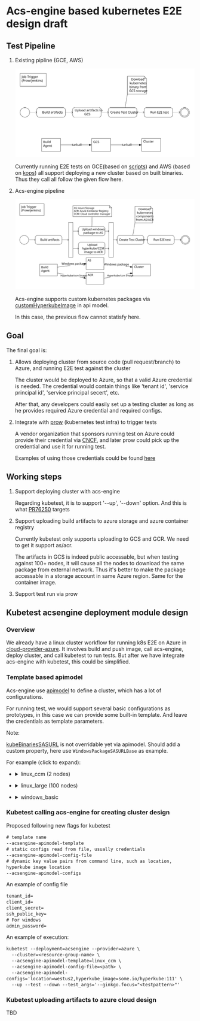 # Acs-engine based kubernetes E2E design draft

## Test Pipeline

1. Existing pipline (GCE, AWS)

    ![existing](artifacts/1.svg)

    Currently running E2E tests on
    GCE(based on [scripts](https://github.com/kubernetes/kubernetes/tree/master/cluster/gce)) and AWS (based on [kops](https://github.com/kubernetes/kops)) all support deploying a new cluster based on built binaries. Thus they call all follow the given flow here.



1. Acs-engine pipeline

    ![acs-engine](artifacts/2.svg)

    Acs-engine supports custom kubernetes packages via [customHyperkubeImage](https://github.com/Azure/acs-engine/blob/v0.16.0/docs/kubernetes/k8s-developers.md) in api model.

    In this case, the previous flow cannot statisfy here.


## Goal
The final goal is:

1. Allows deploying cluster from source code (pull request/branch) to Azure, and running E2E test against the cluster

    The cluster would be deployed to Azure, so that a valid Azure credential is needed. The credential would contain things like 'tenant id', 'service principal id', 'service principal secert', etc.

    After that, any developers could easily set up a testing cluster as long as he provides required Azure credential and required configs.

1. Integrate with [prow](https://github.com/kubernetes/test-infra/tree/master/prow) (kubernetes test infra) to trigger tests

    A vendor organization that sponsors running test on Azure could provide their credential via [CNCF](https://github.com/kubernetes/test-infra/issues/7475#issuecomment-380281811), and later prow could pick up the credential and use it for running test.

    Examples of using those credentials could be found [here](https://github.com/kubernetes/test-infra/blob/master/prow/config.yaml#L276)


## Working steps

1. Support deploying cluster with acs-engine

    Regarding kubetest, it is to support '--up', '--down' option. And this is what [PR76250](https://github.com/kubernetes/test-infra/pull/7625) targets

1. Support uploading build artifacts to azure storage and azure container registry

    Currently kubetest only supports uploading to GCS and GCR. We need to get it support as/acr.

    The artifacts in GCS is indeed public accessable, but when testing against 100+ nodes, it will cause all the nodes to download the same package from external network. Thus it's better to make the package accessable in a storage account in same Azure region. Same for the container image.

1. Support test run via prow

## Kubetest acsengine deployment module design

### Overview
We already have a linux cluster workflow for running k8s E2E on Azure in [cloud-provider-azure](https://github.com/kubernetes/cloud-provider-azure/blob/master/docs/e2e-tests.md). It involves build and push image, call acs-engine, deploy cluster, and call kubetest to run tests. But after we have integrate acs-engine with kubetest, this could be simplified.

### Template based apimodel
Acs-engine use [apimodel](https://github.com/Azure/acs-engine/blob/master/docs/clusterdefinition.md) to define a cluster, which has a lot of configurations.

For running test, we would support several basic configurations as prototypes, in this case we can provide some built-in template. And leave the credentials as template parameters.


Note:

[kubeBinariesSASURL](https://github.com/Azure/acs-engine/blob/c8654c3b874c15462e25babc7a8e25c2e748d75e/pkg/acsengine/engine.go#L845) is not overridable yet via apimodel. Should add a custom property, here use `WindowsPackageSASURLBase` as example.


For example (click to expand):
- <details><summary>linux_ccm (2 nodes)</summary>

    ```json
    {
        "apiVersion": "vlabs",
        "location": "{{.location}}",
        "properties": {
            "orchestratorProfile": {
                "orchestratorType": "Kubernetes",
                "orchestratorRelease": "1.10",
                "kubernetesConfig": {
                    "useCloudControllerManager": true,
                    "customCcmImage": "{{.customCcmImage}}"
                }
            },
            "masterProfile": {
                "count": 1,
                "vmSize": "Standard_F2",
                "dnsPrefix": "{{.dnsPrefix}}"
            },
            "agentPoolProfiles": [
                {
                    "name": "agentpool1",
                    "count": 2,
                    "vmSize": "Standard_F2",
                    "availabilityProfile": "AvailabilitySet",
                    "storageProfile": "ManagedDisks"
                }
            ],
            "linuxProfile": {
                "adminUsername": "k8s-ci",
                "ssh": {
                    "publicKeys": [
                        {
                            "keyData": "{{.keyData}}"
                        }
                    ]
                }
            },
            "servicePrincipalProfile": {
                "clientID": "{{.clientID}}",
                "secret": "{{.secret}}"
            }
        }
    }
    ```
</details>

- <details><summary>linux_large (100 nodes)</summary>

    ```json
    {
        "apiVersion": "vlabs",
        "location": "{{.location}}",
        "properties": {
            "orchestratorProfile": {
                "orchestratorType": "Kubernetes",
                "orchestratorRelease": "1.10"
            },
            "masterProfile": {
                "count": 5,
                "vmSize": "Standard_F2",
                "dnsPrefix": "{{.dnsPrefix}}"
            },
            "agentPoolProfiles": [
                {
                    "name": "agentpool1",
                    "count": 100,
                    "vmSize": "Standard_F2",
                    "availabilityProfile": "AvailabilitySet",
                    "storageProfile": "ManagedDisks"
                }
            ],
            "linuxProfile": {
                "adminUsername": "k8s-ci",
                "ssh": {
                    "publicKeys": [
                        {
                            "keyData": "{{.keyData}}"
                        }
                    ]
                }
            },
            "servicePrincipalProfile": {
                "clientID": "{{.clientID}}",
                "secret": "{{.secret}}"
            }
        }
    }
    ```
</details>

- <details><summary>windows_basic</summary>

    ```json
    {
        "apiVersion": "vlabs",
        "location": "{{.location}}",
        "properties": {
            "orchestratorProfile": {
                "orchestratorType": "Kubernetes",
                "orchestratorRelease": "1.9",
                "kubernetesConfig": {
                    "useCloudControllerManager": true,
                    "WindowsPackageSASURLBase": "{{.winzipbase}}"
                }
            },
            "masterProfile": {
                "count": 1,
                "vmSize": "Standard_F2",
                "dnsPrefix": "{{.dnsPrefix}}"
            },
            "agentPoolProfiles": [
                {
                    "name": "agentpool1",
                    "count": 2,
                    "vmSize": "Standard_F2",
                    "availabilityProfile": "AvailabilitySet",
                    "storageProfile": "ManagedDisks",
                    "osType": "Windows"
                }
            ],
            "windowsProfile": {
                "adminUsername": "k8s-ci",
                "adminPassword": "{{.adminPassword}}"
            },
            "linuxProfile": {
                "adminUsername": "k8s-ci",
                "ssh": {
                    "publicKeys": [
                        {
                            "keyData": "{{.keyData}}"
                        }
                    ]
                }
            },
            "servicePrincipalProfile": {
                "clientID": "{{.clientID}}",
                "secret": "{{.secret}}"
            }
        }
    }
    ```
</details>

### Kubetest calling acs-engine for creating cluster design

Proposed following new flags for kubetest
```
# template name
--acsengine-apimodel-template
# static configs read from file, usually credentials
--acsengine-apimodel-config-file
# dynamic key value pairs from command line, such as location, hyperkube image location
--acsengine-apimodel-configs
```

An example of config file
```
tenant_id=
client_id=
client_secret=
ssh_public_key=
# For windows
admin_password=
```

An example of execution:
```
kubetest --deployment=acsengine --provider=azure \
  --cluster=<resource-group-name> \
  --acsengine-apimodel-template=linux_ccm \
  --acsengine-apimodel-config-file=<path> \
  --acsengine-apimodel-configs='location=westus2,hyperkube_image=some.io/hyperkube:111' \
  --up --test --down --test_args='--ginkgo.focus="<testpattern>"'
```


### Kubetest uploading artifacts to azure cloud design
TBD


